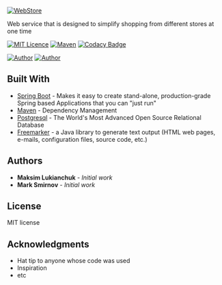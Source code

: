 [![WebStore](http://www.imageup.ru/img158/3216191/web-store4x.png)](htpps://mark-and-max.store)

Web service that is designed to simplify shopping from different stores at one time

[![MIT Licence](https://img.shields.io/badge/license-MIT-blue.svg)](https://github.com/MaximLukianchuk/WebStore/blob/master/LICENSE)
[![Maven](https://img.shields.io/badge/maven-v4.0.0-blue.svg)](https://maven.apache.org/)
[![Codacy Badge](https://api.codacy.com/project/badge/Grade/f7475736b9d74699b7e1239a4bf13791)](https://www.codacy.com/app/MaximLukianchuk/WebStore?utm_source=github.com&amp;utm_medium=referral&amp;utm_content=MaximLukianchuk/WebStore&amp;utm_campaign=Badge_Grade)

[![Author](https://img.shields.io/badge/author-MaximLukianchuk-lightgrey.svg)](https://github.com/MaximLukianchuk)
[![Author](https://img.shields.io/badge/author-MarkSmirnov13-lightgrey.svg)](https://github.com/MarkSmirnov13)

## Built With
  * [Spring Boot](https://spring.io/projects/spring-boot) - Makes it easy to create stand-alone, production-grade Spring based Applications that you can "just run"
  * [Maven](https://maven.apache.org/) - Dependency Management
  * [Postgresql](https://www.postgresql.org/) - The World's Most Advanced Open Source Relational Database
  * [Freemarker](https://freemarker.apache.org/) - a Java library to generate text output (HTML web pages, e-mails, configuration files, source code, etc.)

## Authors
  * **Maksim Lukianchuk** - *Initial work*
  * **Mark Smirnov** - *Initial work*

## License
MIT license

## Acknowledgments
  * Hat tip to anyone whose code was used
  * Inspiration
  * etc
